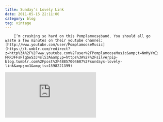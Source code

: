 ```yaml
---
title: Sunday’s Lovely Link
date: 2011-05-15 22:11:00
category: blog
tag: vintage
---
```

        I’m crushing so hard on this Pomplamooseband. You should all go waste a few minutes on their youtube channel:[http://www.youtube.com/user/PomplamooseMusic](https://t.umblr.com/redirect?z=http%3A%2F%2Fwww.youtube.com%2Fuser%2FPomplamooseMusic&amp;t=NmMyYmIzM2RkMDA0NzBlMzkwY2I1MTcxMjA4MjNkOWZmYTNkNzgxYSwyZnUzV05MbQ%3D%3D&amp;b=t%3A-FRRJFFsFlqSwS3J4sl53A&amp;p=https%3A%2F%2Fsilverpip-blog.tumblr.com%2Fpost%2F48857004607%2Fsundays-lovely-link&amp;m=1&amp;ts=1598221399)

<iframe frameborder="0" src="http://www.youtube.com/embed/vsMIuuV05uc"></iframe>